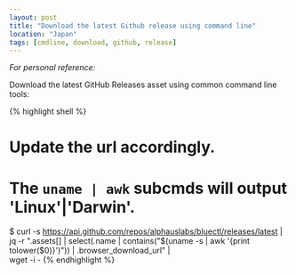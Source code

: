 ```yaml
---
layout: post
title: "Download the latest Github release using command line"
location: "Japan"
tags: [cmdline, download, github, release]
---
```


_For personal reference:_

Download the latest GitHub Releases asset using common command line tools:

{% highlight shell %}
# Update the url accordingly.
# The `uname | awk` subcmds will output 'Linux'|'Darwin'.
$ curl -s https://api.github.com/repos/alphauslabs/bluectl/releases/latest | \
  jq -r ".assets[] | select(.name | contains(\"$(uname -s | awk '{print tolower($0)}')\")) | .browser_download_url" | \
  wget -i -
{% endhighlight %}
